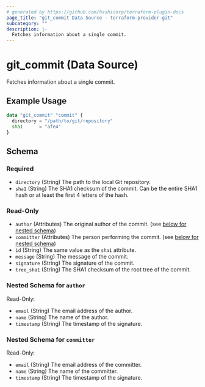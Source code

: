 ```yaml
---
# generated by https://github.com/hashicorp/terraform-plugin-docs
page_title: "git_commit Data Source - terraform-provider-git"
subcategory: ""
description: |-
  Fetches information about a single commit.
---
```


# git_commit (Data Source)

Fetches information about a single commit.

## Example Usage

```terraform
data "git_commit" "commit" {
  directory = "/path/to/git/repository"
  sha1      = "afe4"
}
```

<!-- schema generated by tfplugindocs -->
## Schema

### Required

- `directory` (String) The path to the local Git repository.
- `sha1` (String) The SHA1 checksum of the commit. Can be the entire SHA1 hash or at least the first 4 letters of the hash.

### Read-Only

- `author` (Attributes) The original author of the commit. (see [below for nested schema](#nestedatt--author))
- `committer` (Attributes) The person performing the commit. (see [below for nested schema](#nestedatt--committer))
- `id` (String) The same value as the `sha1` attribute.
- `message` (String) The message of the commit.
- `signature` (String) The signature of the commit.
- `tree_sha1` (String) The SHA1 checksum of the root tree of the commit.

<a id="nestedatt--author"></a>
### Nested Schema for `author`

Read-Only:

- `email` (String) The email address of the author.
- `name` (String) The name of the author.
- `timestamp` (String) The timestamp of the signature.


<a id="nestedatt--committer"></a>
### Nested Schema for `committer`

Read-Only:

- `email` (String) The email address of the committer.
- `name` (String) The name of the committer.
- `timestamp` (String) The timestamp of the signature.


